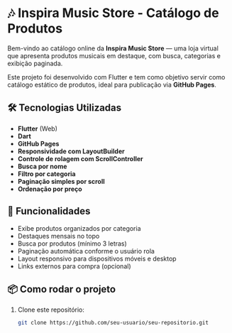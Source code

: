 # 🎶 Inspira Music Store - Catálogo de Produtos

Bem-vindo ao catálogo online da **Inspira Music Store** — uma loja virtual que apresenta produtos musicais em destaque, com busca, categorias e exibição paginada.

Este projeto foi desenvolvido com Flutter e tem como objetivo servir como catálogo estático de produtos, ideal para publicação via **GitHub Pages**.

## 🛠 Tecnologias Utilizadas

- **Flutter** (Web)
- **Dart**
- **GitHub Pages**
- **Responsividade com LayoutBuilder**
- **Controle de rolagem com ScrollController**
- **Busca por nome**
- **Filtro por categoria**
- **Paginação simples por scroll**
- **Ordenação por preço**

## 🚀 Funcionalidades

- Exibe produtos organizados por categoria
- Destaques mensais no topo
- Busca por produtos (mínimo 3 letras)
- Paginação automática conforme o usuário rola
- Layout responsivo para dispositivos móveis e desktop
- Links externos para compra (opcional)

## 📦 Como rodar o projeto

1. Clone este repositório:
   ```bash
   git clone https://github.com/seu-usuario/seu-repositorio.git
